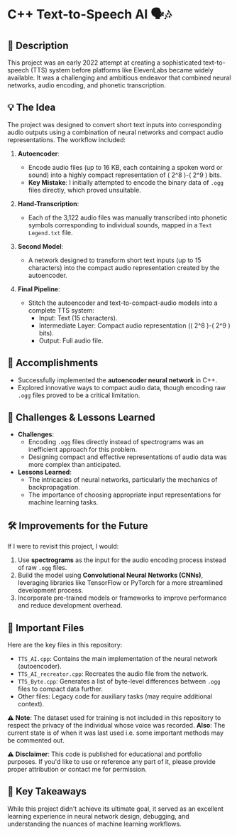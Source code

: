 # C++ Text-to-Speech AI 🗣️🎶

## 📜 Description
This project was an early 2022 attempt at creating a sophisticated text-to-speech (TTS) system before platforms like ElevenLabs became widely available. It was a challenging and ambitious endeavor that combined neural networks, audio encoding, and phonetic transcription.

## 💡 The Idea
The project was designed to convert short text inputs into corresponding audio outputs using a combination of neural networks and compact audio representations. The workflow included:

1. **Autoencoder**:  
   - Encode audio files (up to 16 KB, each containing a spoken word or sound) into a highly compact representation of \( 2^8 \)-\( 2^9 \) bits.
   - **Key Mistake**: I initially attempted to encode the binary data of `.ogg` files directly, which proved unsuitable.

2. **Hand-Transcription**:  
   - Each of the 3,122 audio files was manually transcribed into phonetic symbols corresponding to individual sounds, mapped in a `Text Legend.txt` file.

3. **Second Model**:  
   - A network designed to transform short text inputs (up to 15 characters) into the compact audio representation created by the autoencoder.

4. **Final Pipeline**:  
   - Stitch the autoencoder and text-to-compact-audio models into a complete TTS system:
     - Input: Text (15 characters).
     - Intermediate Layer: Compact audio representation (\( 2^8 \)-\( 2^9 \) bits).
     - Output: Full audio file.

## 🚀 Accomplishments
- Successfully implemented the **autoencoder neural network** in C++.
- Explored innovative ways to compact audio data, though encoding raw `.ogg` files proved to be a critical limitation.

## 🤔 Challenges & Lessons Learned
- **Challenges**:
  - Encoding `.ogg` files directly instead of spectrograms was an inefficient approach for this problem.
  - Designing compact and effective representations of audio data was more complex than anticipated.
- **Lessons Learned**:
  - The intricacies of neural networks, particularly the mechanics of backpropagation.
  - The importance of choosing appropriate input representations for machine learning tasks.

## 🛠️ Improvements for the Future
If I were to revisit this project, I would:
1. Use **spectrograms** as the input for the audio encoding process instead of raw `.ogg` files.
2. Build the model using **Convolutional Neural Networks (CNNs)**, leveraging libraries like TensorFlow or PyTorch for a more streamlined development process.
3. Incorporate pre-trained models or frameworks to improve performance and reduce development overhead.

## 📂 Important Files
Here are the key files in this repository:
- `TTS_AI.cpp`: Contains the main implementation of the neural network (autoencoder).
- `TTS_AI_recreator.cpp`: Recreates the audio file from the network.
- `TTS_Byte.cpp`: Generates a list of byte-level differences between `.ogg` files to compact data further.
- Other files: Legacy code for auxiliary tasks (may require additional context).

⚠️ **Note**: The dataset used for training is not included in this repository to respect the privacy of the individual whose voice was recorded.
**Also**: The current state is of when it was last used i.e. some important methods may be commented out.

⚠️ **Disclaimer**: This code is published for educational and portfolio purposes. If you'd like to use or reference any part of it, please provide proper attribution or contact me for permission.

## 🌟 Key Takeaways
While this project didn't achieve its ultimate goal, it served as an excellent learning experience in neural network design, debugging, and understanding the nuances of machine learning workflows.

